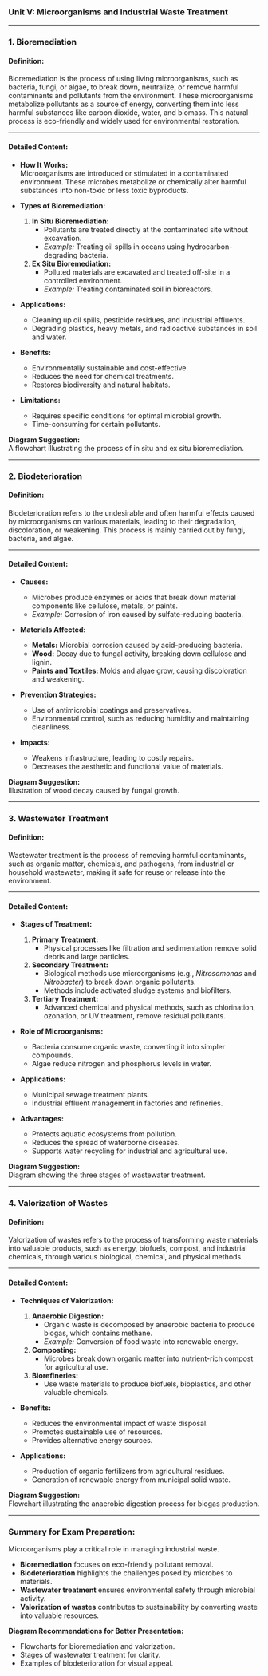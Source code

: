 ### **Unit V: Microorganisms and Industrial Waste Treatment**  

---

### **1. Bioremediation**  

#### **Definition:**  
Bioremediation is the process of using living microorganisms, such as bacteria, fungi, or algae, to break down, neutralize, or remove harmful contaminants and pollutants from the environment. These microorganisms metabolize pollutants as a source of energy, converting them into less harmful substances like carbon dioxide, water, and biomass. This natural process is eco-friendly and widely used for environmental restoration.  

---

#### **Detailed Content:**  
- **How It Works:**  
  Microorganisms are introduced or stimulated in a contaminated environment. These microbes metabolize or chemically alter harmful substances into non-toxic or less toxic byproducts.  

- **Types of Bioremediation:**  
  1. **In Situ Bioremediation:**  
     - Pollutants are treated directly at the contaminated site without excavation.  
     - *Example:* Treating oil spills in oceans using hydrocarbon-degrading bacteria.  
  2. **Ex Situ Bioremediation:**  
     - Polluted materials are excavated and treated off-site in a controlled environment.  
     - *Example:* Treating contaminated soil in bioreactors.  

- **Applications:**  
  - Cleaning up oil spills, pesticide residues, and industrial effluents.  
  - Degrading plastics, heavy metals, and radioactive substances in soil and water.  

- **Benefits:**  
  - Environmentally sustainable and cost-effective.  
  - Reduces the need for chemical treatments.  
  - Restores biodiversity and natural habitats.  

- **Limitations:**  
  - Requires specific conditions for optimal microbial growth.  
  - Time-consuming for certain pollutants.  

**Diagram Suggestion:**  
A flowchart illustrating the process of in situ and ex situ bioremediation.  

---

### **2. Biodeterioration**  

#### **Definition:**  
Biodeterioration refers to the undesirable and often harmful effects caused by microorganisms on various materials, leading to their degradation, discoloration, or weakening. This process is mainly carried out by fungi, bacteria, and algae.  

---

#### **Detailed Content:**  
- **Causes:**  
  - Microbes produce enzymes or acids that break down material components like cellulose, metals, or paints.  
  - *Example:* Corrosion of iron caused by sulfate-reducing bacteria.  

- **Materials Affected:**  
  - **Metals:** Microbial corrosion caused by acid-producing bacteria.  
  - **Wood:** Decay due to fungal activity, breaking down cellulose and lignin.  
  - **Paints and Textiles:** Molds and algae grow, causing discoloration and weakening.  

- **Prevention Strategies:**  
  - Use of antimicrobial coatings and preservatives.  
  - Environmental control, such as reducing humidity and maintaining cleanliness.  

- **Impacts:**  
  - Weakens infrastructure, leading to costly repairs.  
  - Decreases the aesthetic and functional value of materials.  

**Diagram Suggestion:**  
Illustration of wood decay caused by fungal growth.  

---

### **3. Wastewater Treatment**  

#### **Definition:**  
Wastewater treatment is the process of removing harmful contaminants, such as organic matter, chemicals, and pathogens, from industrial or household wastewater, making it safe for reuse or release into the environment.  

---

#### **Detailed Content:**  
- **Stages of Treatment:**  
  1. **Primary Treatment:**  
     - Physical processes like filtration and sedimentation remove solid debris and large particles.  
  2. **Secondary Treatment:**  
     - Biological methods use microorganisms (e.g., *Nitrosomonas* and *Nitrobacter*) to break down organic pollutants.  
     - Methods include activated sludge systems and biofilters.  
  3. **Tertiary Treatment:**  
     - Advanced chemical and physical methods, such as chlorination, ozonation, or UV treatment, remove residual pollutants.  

- **Role of Microorganisms:**  
  - Bacteria consume organic waste, converting it into simpler compounds.  
  - Algae reduce nitrogen and phosphorus levels in water.  

- **Applications:**  
  - Municipal sewage treatment plants.  
  - Industrial effluent management in factories and refineries.  

- **Advantages:**  
  - Protects aquatic ecosystems from pollution.  
  - Reduces the spread of waterborne diseases.  
  - Supports water recycling for industrial and agricultural use.  

**Diagram Suggestion:**  
Diagram showing the three stages of wastewater treatment.  

---

### **4. Valorization of Wastes**  

#### **Definition:**  
Valorization of wastes refers to the process of transforming waste materials into valuable products, such as energy, biofuels, compost, and industrial chemicals, through various biological, chemical, and physical methods.  

---

#### **Detailed Content:**  
- **Techniques of Valorization:**  
  1. **Anaerobic Digestion:**  
     - Organic waste is decomposed by anaerobic bacteria to produce biogas, which contains methane.  
     - *Example:* Conversion of food waste into renewable energy.  
  2. **Composting:**  
     - Microbes break down organic matter into nutrient-rich compost for agricultural use.  
  3. **Biorefineries:**  
     - Use waste materials to produce biofuels, bioplastics, and other valuable chemicals.  

- **Benefits:**  
  - Reduces the environmental impact of waste disposal.  
  - Promotes sustainable use of resources.  
  - Provides alternative energy sources.  

- **Applications:**  
  - Production of organic fertilizers from agricultural residues.  
  - Generation of renewable energy from municipal solid waste.  

**Diagram Suggestion:**  
Flowchart illustrating the anaerobic digestion process for biogas production.  

---

### **Summary for Exam Preparation:**  
Microorganisms play a critical role in managing industrial waste.  
- **Bioremediation** focuses on eco-friendly pollutant removal.  
- **Biodeterioration** highlights the challenges posed by microbes to materials.  
- **Wastewater treatment** ensures environmental safety through microbial activity.  
- **Valorization of wastes** contributes to sustainability by converting waste into valuable resources.  

**Diagram Recommendations for Better Presentation:**  
- Flowcharts for bioremediation and valorization.  
- Stages of wastewater treatment for clarity.  
- Examples of biodeterioration for visual appeal.  
